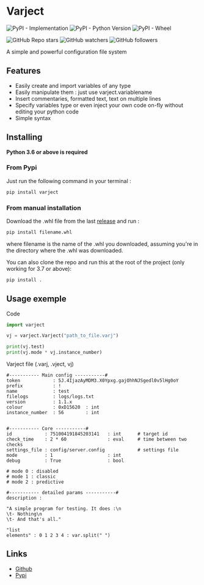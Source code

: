 # Varject

![PyPI - Implementation](https://img.shields.io/pypi/implementation/varject)
![PyPI - Python Version](https://img.shields.io/pypi/pyversions/varject)
![PyPI - Wheel](https://img.shields.io/pypi/wheel/varject)

![GitHub Repo stars](https://img.shields.io/github/stars/kyrela/varject?style=social)
![GitHub watchers](https://img.shields.io/github/watchers/kyrela/varject?style=social)
![GitHub followers](https://img.shields.io/github/followers/kyrela?style=social)

A simple and powerful configuration file system


## Features

- Easily create and import variables of any type
- Easily manipulate them : just use varject.variablename
- Insert commentaries, formatted text, text on multiple lines
- Specify variables type or even inject your own code on-fly without editing your python code
- Simple syntax

## Installing

**Python 3.6 or above is required**

### From Pypi

Just run the following command in your terminal :

```bash
pip install varject
```

### From manual installation

Download the .whl file from the last [release](https://github.com/Kyrela/varject/releases/) and run :
```bash
pip install filename.whl
```

where filename is the name of the .whl you downloaded, assuming you're in the directory where the .whl was downloaded.

You can also clone the repo and run this at the root of the project (only working for 3.7 or above):
```bash
pip install .
```

## Usage exemple

Code

```python
import varject

vj = varject.Varject("path_to_file.varj")

print(vj.test)
print(vj.mode * vj.instance_number)
```

Varject file (.varj, .vject, vj)

```
#----------- Main config -----------#
token            : 5J.4IjazAyMDM3.X0Ypxg.gajOhhNJSgedl0v5lHg0oY
prefix           : !
name             : test
filelogs         : logs/logs.txt
version          : 1.1.x
colour           : 0xD15620  : int
instance_number  : 56        : int


#----------- Core -----------#
id            : 751004191845203141   : int      # target id
check_time    : 2 * 60               : eval     # time between two checks
settings_file : config/server.config            # settings file
mode          : 1                    : int
debug         : True                 : bool

# mode 0 : disabled
# mode 1 : classic
# mode 2 : predictive

#----------- detailed params -----------#
description :

"A simple program for testing. It does :\n
\t- Nothing\n
\t- And that's all."

"list
elements" : 0 1 2 3 4 : var.split(" ") 
```

## Links

- [Github](https://github.com/Kyrela/varject)
- [Pypi](https://pypi.org/project/varject/)

